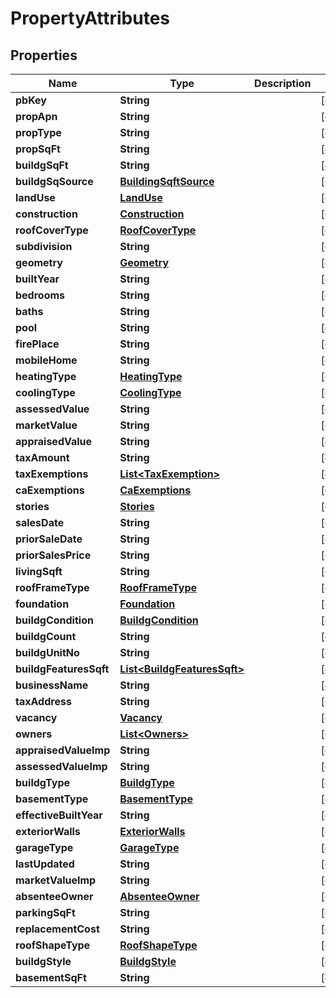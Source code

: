 
# PropertyAttributes

## Properties
Name | Type | Description | Notes
------------ | ------------- | ------------- | -------------
**pbKey** | **String** |  |  [optional]
**propApn** | **String** |  |  [optional]
**propType** | **String** |  |  [optional]
**propSqFt** | **String** |  |  [optional]
**buildgSqFt** | **String** |  |  [optional]
**buildgSqSource** | [**BuildingSqftSource**](BuildingSqftSource.md) |  |  [optional]
**landUse** | [**LandUse**](LandUse.md) |  |  [optional]
**construction** | [**Construction**](Construction.md) |  |  [optional]
**roofCoverType** | [**RoofCoverType**](RoofCoverType.md) |  |  [optional]
**subdivision** | **String** |  |  [optional]
**geometry** | [**Geometry**](Geometry.md) |  |  [optional]
**builtYear** | **String** |  |  [optional]
**bedrooms** | **String** |  |  [optional]
**baths** | **String** |  |  [optional]
**pool** | **String** |  |  [optional]
**firePlace** | **String** |  |  [optional]
**mobileHome** | **String** |  |  [optional]
**heatingType** | [**HeatingType**](HeatingType.md) |  |  [optional]
**coolingType** | [**CoolingType**](CoolingType.md) |  |  [optional]
**assessedValue** | **String** |  |  [optional]
**marketValue** | **String** |  |  [optional]
**appraisedValue** | **String** |  |  [optional]
**taxAmount** | **String** |  |  [optional]
**taxExemptions** | [**List&lt;TaxExemption&gt;**](TaxExemption.md) |  |  [optional]
**caExemptions** | [**CaExemptions**](CaExemptions.md) |  |  [optional]
**stories** | [**Stories**](Stories.md) |  |  [optional]
**salesDate** | **String** |  |  [optional]
**priorSaleDate** | **String** |  |  [optional]
**priorSalesPrice** | **String** |  |  [optional]
**livingSqft** | **String** |  |  [optional]
**roofFrameType** | [**RoofFrameType**](RoofFrameType.md) |  |  [optional]
**foundation** | [**Foundation**](Foundation.md) |  |  [optional]
**buildgCondition** | [**BuildgCondition**](BuildgCondition.md) |  |  [optional]
**buildgCount** | **String** |  |  [optional]
**buildgUnitNo** | **String** |  |  [optional]
**buildgFeaturesSqft** | [**List&lt;BuildgFeaturesSqft&gt;**](BuildgFeaturesSqft.md) |  |  [optional]
**businessName** | **String** |  |  [optional]
**taxAddress** | **String** |  |  [optional]
**vacancy** | [**Vacancy**](Vacancy.md) |  |  [optional]
**owners** | [**List&lt;Owners&gt;**](Owners.md) |  |  [optional]
**appraisedValueImp** | **String** |  |  [optional]
**assessedValueImp** | **String** |  |  [optional]
**buildgType** | [**BuildgType**](BuildgType.md) |  |  [optional]
**basementType** | [**BasementType**](BasementType.md) |  |  [optional]
**effectiveBuiltYear** | **String** |  |  [optional]
**exteriorWalls** | [**ExteriorWalls**](ExteriorWalls.md) |  |  [optional]
**garageType** | [**GarageType**](GarageType.md) |  |  [optional]
**lastUpdated** | **String** |  |  [optional]
**marketValueImp** | **String** |  |  [optional]
**absenteeOwner** | [**AbsenteeOwner**](AbsenteeOwner.md) |  |  [optional]
**parkingSqFt** | **String** |  |  [optional]
**replacementCost** | **String** |  |  [optional]
**roofShapeType** | [**RoofShapeType**](RoofShapeType.md) |  |  [optional]
**buildgStyle** | [**BuildgStyle**](BuildgStyle.md) |  |  [optional]
**basementSqFt** | **String** |  |  [optional]



